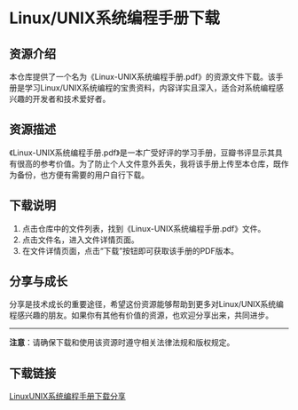 # Linux/UNIX系统编程手册下载

## 资源介绍

本仓库提供了一个名为《Linux-UNIX系统编程手册.pdf》的资源文件下载。该手册是学习Linux/UNIX系统编程的宝贵资料，内容详实且深入，适合对系统编程感兴趣的开发者和技术爱好者。

## 资源描述

《Linux-UNIX系统编程手册.pdf》是一本广受好评的学习手册，豆瓣书评显示其具有很高的参考价值。为了防止个人文件意外丢失，我将该手册上传至本仓库，既作为备份，也方便有需要的用户自行下载。

## 下载说明

1. 点击仓库中的文件列表，找到《Linux-UNIX系统编程手册.pdf》文件。
2. 点击文件名，进入文件详情页面。
3. 在文件详情页面，点击“下载”按钮即可获取该手册的PDF版本。

## 分享与成长

分享是技术成长的重要途径，希望这份资源能够帮助到更多对Linux/UNIX系统编程感兴趣的朋友。如果你有其他有价值的资源，也欢迎分享出来，共同进步。

---

**注意**：请确保下载和使用该资源时遵守相关法律法规和版权规定。

## 下载链接

[LinuxUNIX系统编程手册下载分享](https://pan.quark.cn/s/24039f205358)